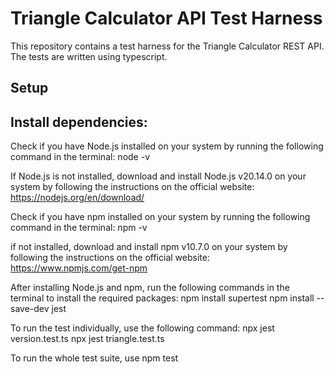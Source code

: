 # Triangle Calculator API Test Harness

This repository contains a test harness for the Triangle Calculator REST API. The tests are written using typescript.

## Setup
## Install dependencies:

Check if you have Node.js installed on your system by running the following command in the terminal:
    node -v

If Node.js is not installed, download and install Node.js v20.14.0 on your system by following the instructions on the official website:
https://nodejs.org/en/download/

Check if you have npm installed on your system by running the following command in the terminal:
    npm -v

if not installed, download and install npm v10.7.0 on your system by following the instructions on the official website:
https://www.npmjs.com/get-npm


After installing Node.js and npm, run the following commands in the terminal to install the required packages:
    npm install supertest
    npm install --save-dev jest


To run the test individually, use the following command: 
    npx jest version.test.ts
    npx jest triangle.test.ts

To run the whole test suite, use
    npm test
